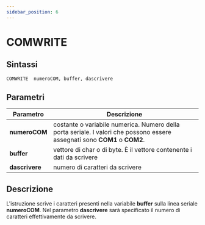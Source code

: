 ```yaml
---
sidebar_position: 6
---
```


# COMWRITE

## Sintassi

  ```
  COMWRITE	numeroCOM, buffer, dascrivere
  ```

## Parametri
|Parametro              | Descrizione                                                                                                                |                
|-----------------------|----------------------------------------------------------------------------------------------------------------------------|
| **numeroCOM**         | costante o variabile numerica. Numero della porta seriale. I valori che possono essere assegnati sono **COM1** o **COM2**. |         
| **buffer**            | vettore di char o di byte. È il vettore contenente i dati da scrivere                                                      |         
| **dascrivere**        | numero di caratteri da scrivere                                                                                            |         

## Descrizione
L'istruzione scrive i caratteri presenti nella variabile **buffer** sulla linea seriale **numeroCOM**. Nel parametro **dascrivere** sarà specificato il numero di caratteri effettivamente da scrivere.